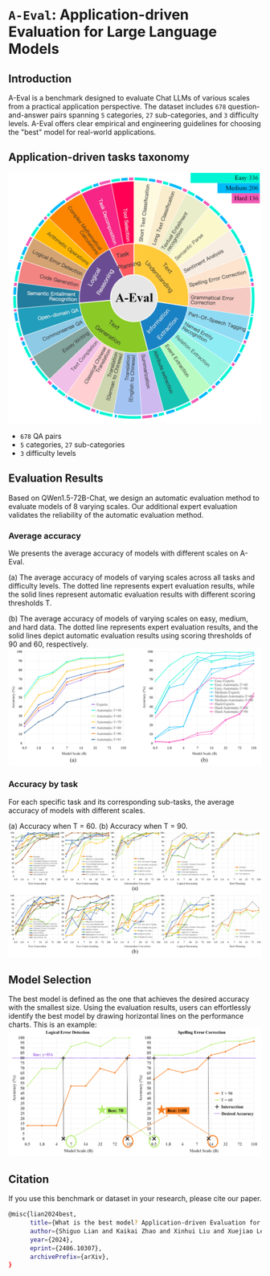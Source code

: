 # ``A-Eval``: Application-driven Evaluation for Large Language Models
 

## Introduction
A-Eval is a benchmark designed to evaluate Chat LLMs of various scales from a practical application perspective. 
The dataset includes ``678`` question-and-answer pairs spanning ``5`` categories, ``27`` sub-categories, and ``3`` difficulty levels. 
A-Eval offers clear empirical and engineering guidelines for choosing the "best" model for real-world applications.

## Application-driven tasks taxonomy
![A-Eval tasks taxonomy](./images/fig-distribution.png)

* ``678`` QA pairs
* ``5`` categories, ``27`` sub-categories
* ``3`` difficulty levels

## Evaluation Results
Based on QWen1.5-72B-Chat, we design an automatic evaluation method to evaluate models of 8 varying scales.
Our additional expert evaluation validates the reliability of the automatic evaluation method.

### Average accuracy
We presents the average accuracy of models with different scales on A-Eval. 

(a) The average accuracy of models
of varying scales across all tasks and difficulty levels. The dotted line represents expert
evaluation results, while the solid lines represent automatic evaluation results with
different scoring thresholds T. 

(b) The average accuracy of models of varying scales
on easy, medium, and hard data. The dotted line represents expert evaluation results,
and the solid lines depict automatic evaluation results using scoring thresholds of 90
and 60, respectively.
![Average accuracy](./images/fig-acc-average-and-difficultylevel.png)

### Accuracy by task
For each specific task and its corresponding sub-tasks, 
the average accuracy of models with different scales. 

(a) Accuracy when T = 60. (b) Accuracy when T = 90.
![Evaluation Results](./images/fig-acc-subcategory-diff.png)

## Model Selection
The best model is defined as the one that achieves the desired accuracy with the smallest size. 
Using the evaluation results, users can effortlessly identify the best model by drawing horizontal lines on the performance charts. This is an example:
![Model Selection](./images/fig-acc-selection.png)

## Citation
If you use this benchmark or dataset in your research, please cite our paper.
```bash
@misc{lian2024best,
      title={What is the best model? Application-driven Evaluation for Large Language Models}, 
      author={Shiguo Lian and Kaikai Zhao and Xinhui Liu and Xuejiao Lei and Bikun Yang and Wenjing Zhang and Kai Wang and Zhaoxiang Liu},
      year={2024},
      eprint={2406.10307},
      archivePrefix={arXiv},
}
```
